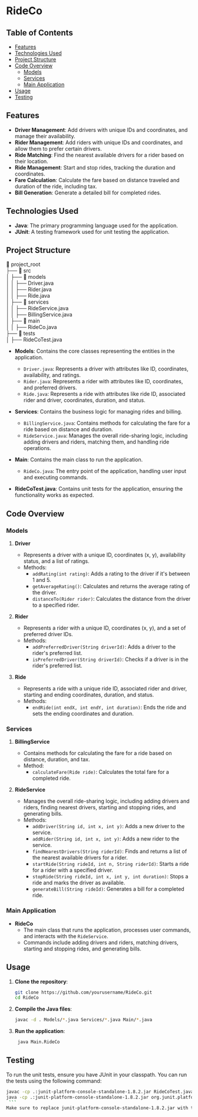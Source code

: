 # RideCo

## Table of Contents

- [Features](#features)
- [Technologies Used](#technologies-used)
- [Project Structure](#project-structure)
- [Code Overview](#code-overview)
  - [Models](#models)
  - [Services](#services)
  - [Main Application](#main-application)
- [Usage](#usage)
- [Testing](#testing)


## Features

- **Driver Management**: Add drivers with unique IDs and coordinates, and manage their availability.
- **Rider Management**: Add riders with unique IDs and coordinates, and allow them to prefer certain drivers.
- **Ride Matching**: Find the nearest available drivers for a rider based on their location.
- **Ride Management**: Start and stop rides, tracking the duration and coordinates.
- **Fare Calculation**: Calculate the fare based on distance traveled and duration of the ride, including tax.
- **Bill Generation**: Generate a detailed bill for completed rides.

## Technologies Used

- **Java**: The primary programming language used for the application.
- **JUnit**: A testing framework used for unit testing the application.

## Project Structure
📂 project_root\
 ├── 📂 src\
 │    ├── 📂 models\
 │    │    ├── Driver.java        
 │    │    ├── Rider.java         
 │    │    ├── Ride.java\
 │    ├── 📂 services\
 │    │    ├── RideService.java\
 │    │    ├── BillingService.java\
 │    ├── 📂 main\
 │    │    ├── RideCo.java\
 ├── 📂 tests                    
 │    ├── RideCoTest.java         


- **Models**: Contains the core classes representing the entities in the application.
  - `Driver.java`: Represents a driver with attributes like ID, coordinates, availability, and ratings.
  - `Rider.java`: Represents a rider with attributes like ID, coordinates, and preferred drivers.
  - `Ride.java`: Represents a ride with attributes like ride ID, associated rider and driver, coordinates, duration, and status.

- **Services**: Contains the business logic for managing rides and billing.
  - `BillingService.java`: Contains methods for calculating the fare for a ride based on distance and duration.
  - `RideService.java`: Manages the overall ride-sharing logic, including adding drivers and riders, matching them, and handling ride operations.

- **Main**: Contains the main class to run the application.
  - `RideCo.java`: The entry point of the application, handling user input and executing commands.

- **RideCoTest.java**: Contains unit tests for the application, ensuring the functionality works as expected.

## Code Overview

### Models

1. **Driver**
   - Represents a driver with a unique ID, coordinates (x, y), availability status, and a list of ratings.
   - Methods:
     - `addRating(int rating)`: Adds a rating to the driver if it's between 1 and 5.
     - `getAverageRating()`: Calculates and returns the average rating of the driver.
     - `distanceTo(Rider rider)`: Calculates the distance from the driver to a specified rider.

2. **Rider**
   - Represents a rider with a unique ID, coordinates (x, y), and a set of preferred driver IDs.
   - Methods:
     - `addPreferredDriver(String driverId)`: Adds a driver to the rider's preferred list.
     - `isPreferredDriver(String driverId)`: Checks if a driver is in the rider's preferred list.

3. **Ride**
   - Represents a ride with a unique ride ID, associated rider and driver, starting and ending coordinates, duration, and status.
   - Methods:
     - `endRide(int endX, int endY, int duration)`: Ends the ride and sets the ending coordinates and duration.

### Services

1. **BillingService**
   - Contains methods for calculating the fare for a ride based on distance, duration, and tax.
   - Method:
     - `calculateFare(Ride ride)`: Calculates the total fare for a completed ride.

2. **RideService**
   - Manages the overall ride-sharing logic, including adding drivers and riders, finding nearest drivers, starting and stopping rides, and generating bills.
   - Methods:
     - `addDriver(String id, int x, int y)`: Adds a new driver to the service.
     - `addRider(String id, int x, int y)`: Adds a new rider to the service.
     - `findNearestDrivers(String riderId)`: Finds and returns a list of the nearest available drivers for a rider.
     - `startRide(String rideId, int n, String riderId)`: Starts a ride for a rider with a specified driver.
     - `stopRide(String rideId, int x, int y, int duration)`: Stops a ride and marks the driver as available.
     - `generateBill(String rideId)`: Generates a bill for a completed ride.

### Main Application

- **RideCo**
  - The main class that runs the application, processes user commands, and interacts with the `RideService`.
  - Commands include adding drivers and riders, matching drivers, starting and stopping rides, and generating bills.

## Usage

1. **Clone the repository**:

   ```bash
   git clone https://github.com/yourusername/RideCo.git
   cd RideCo
2. **Compile the Java files**:
   ```bash
   javac -d . Models/*.java Services/*.java Main/*.java

3. **Run the application**:

   ```bash
    java Main.RideCo
    ```

## Testing

To run the unit tests, ensure you have JUnit in your classpath. You can run the tests using the following command:
   ```bash
   javac -cp .:junit-platform-console-standalone-1.8.2.jar RideCoTest.java
   java -cp .:junit-platform-console-standalone-1.8.2.jar org.junit.platform.console.ConsoleLauncher --scan-classpath
    ```
Make sure to replace junit-platform-console-standalone-1.8.2.jar with the actual path to the JUnit jar file.
